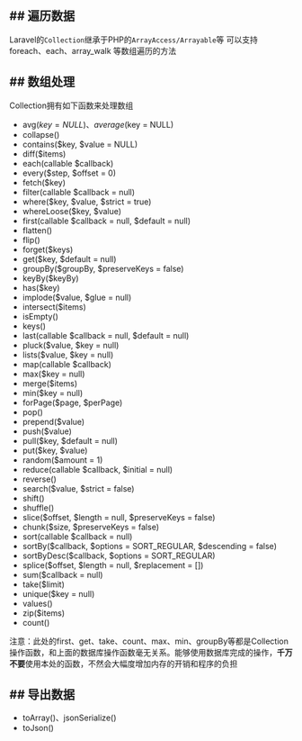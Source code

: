 ## ## 遍历数据
Laravel的```Collection```继承于PHP的```ArrayAccess/Arrayable```等
可以支持 foreach、each、array_walk 等数组遍历的方法

## ## 数组处理
Collection拥有如下函数来处理数组
- avg($key = NULL)、average($key = NULL)
- collapse()
- contains($key, $value = NULL)
- diff($items)
- each(callable $callback)
- every($step, $offset = 0)
- fetch($key)
- filter(callable $callback = null)
- where($key, $value, $strict = true)
- whereLoose($key, $value)
- first(callable $callback = null, $default = null)
- flatten()
- flip()
- forget($keys)
- get($key, $default = null)
- groupBy($groupBy, $preserveKeys = false)
- keyBy($keyBy)
- has($key)
- implode($value, $glue = null)
- intersect($items)
- isEmpty()
- keys()
- last(callable $callback = null, $default = null)
- pluck($value, $key = null)
- lists($value, $key = null)
- map(callable $callback)
- max($key = null)
- merge($items)
- min($key = null)
- forPage($page, $perPage)
- pop()
- prepend($value)
- push($value)
- pull($key, $default = null)
- put($key, $value)
- random($amount = 1)
- reduce(callable $callback, $initial = null)
- reverse()
- search($value, $strict = false)
- shift()
- shuffle()
- slice($offset, $length = null, $preserveKeys = false)
- chunk($size, $preserveKeys = false)
- sort(callable $callback = null)
- sortBy($callback, $options = SORT_REGULAR, $descending = false)
- sortByDesc($callback, $options = SORT_REGULAR)
- splice($offset, $length = null, $replacement = [])
- sum($callback = null)
- take($limit)
- unique($key = null)
- values()
- zip($items)
- count()

<div class="alert alert-warning">注意：此处的first、get、take、count、max、min、groupBy等都是Collection操作函数，和上面的数据库操作函数毫无关系。能够使用数据库完成的操作，<b>千万不要</b>使用本处的函数，不然会大幅度增加内存的开销和程序的负担</div>

## ## 导出数据
- toArray()、jsonSerialize()
- toJson()